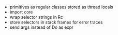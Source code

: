 - primitives as regular classes stored as thread locals
- import core
- wrap selector strings in Rc
- store selectors in stack frames for error traces
- send args instead of Do as expr
